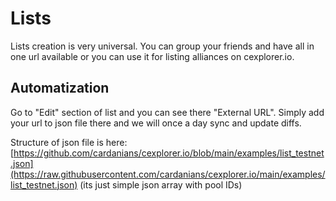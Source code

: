 # Lists

Lists creation is very universal. You can group your friends and have all in one url available or you can use it for listing alliances on cexplorer.io.

## Automatization

Go to "Edit" section of list and you can see there "External URL". Simply add your url to json file there and we will once a day sync and update diffs.

Structure of json file is here: [https://github.com/cardanians/cexplorer.io/blob/main/examples/list_testnet.json](https://raw.githubusercontent.com/cardanians/cexplorer.io/main/examples/list_testnet.json) (its just simple json array with pool IDs)
